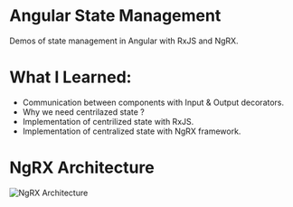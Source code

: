 # Angular State Management
Demos of state management in Angular with RxJS and NgRX.

# What I Learned:
- Communication between components with Input & Output decorators.
- Why we need centrilazed state ?
- Implementation of centrilized state with RxJS.
- Implementation of centralized state with NgRX framework.

# NgRX Architecture

![NgRX Architecture](https://user-images.githubusercontent.com/35077725/112543737-74ea2b80-8db6-11eb-8109-88d1fd45a48c.PNG)
